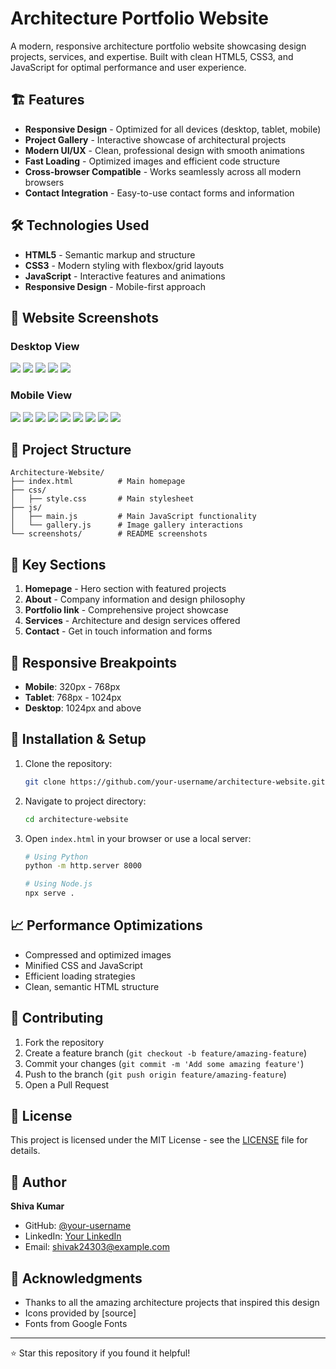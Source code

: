 # Architecture Portfolio Website

A modern, responsive architecture portfolio website showcasing design projects, services, and expertise. Built with clean HTML5, CSS3, and JavaScript for optimal performance and user experience.

## 🏗️ Features

- **Responsive Design** - Optimized for all devices (desktop, tablet, mobile)
- **Project Gallery** - Interactive showcase of architectural projects
- **Modern UI/UX** - Clean, professional design with smooth animations
- **Fast Loading** - Optimized images and efficient code structure
- **Cross-browser Compatible** - Works seamlessly across all modern browsers
- **Contact Integration** - Easy-to-use contact forms and information

## 🛠️ Technologies Used

- **HTML5** - Semantic markup and structure
- **CSS3** - Modern styling with flexbox/grid layouts
- **JavaScript** - Interactive features and animations
- **Responsive Design** - Mobile-first approach

## 📸 Website Screenshots

### Desktop View
![](https://github.com/Shiva-Kumar-872/Architecture-Website/blob/Architecture-Website/Screenshot%202025-08-02%20at%2009.21.48.png?raw=true)
![](https://github.com/Shiva-Kumar-872/Architecture-Website/blob/Architecture-Website/Screenshot%202025-08-02%20at%2009.22.05.png?raw=true)
![](https://github.com/Shiva-Kumar-872/Architecture-Website/blob/Architecture-Website/Screenshot%202025-08-02%20at%2009.22.26.png?raw=true)
![](https://github.com/Shiva-Kumar-872/Architecture-Website/blob/Architecture-Website/Screenshot%202025-08-02%20at%2009.22.43.png?raw=true)
![](https://github.com/Shiva-Kumar-872/Architecture-Website/blob/Architecture-Website/Screenshot%202025-08-02%20at%2009.22.51.png?raw=true)

### Mobile View

![](https://github.com/Shiva-Kumar-872/Architecture-Website/blob/Architecture-Website/Screenshot%202025-08-02%20at%2009.38.52.png?raw=true)
![](https://github.com/Shiva-Kumar-872/Architecture-Website/blob/Architecture-Website/Screenshot%202025-08-02%20at%2009.38.59.png?raw=true)
![](https://github.com/Shiva-Kumar-872/Architecture-Website/blob/Architecture-Website/Screenshot%202025-08-02%20at%2009.39.08.png?raw=true)
![](https://github.com/Shiva-Kumar-872/Architecture-Website/blob/Architecture-Website/Screenshot%202025-08-02%20at%2009.39.14.png?raw=true)
![](https://github.com/Shiva-Kumar-872/Architecture-Website/blob/Architecture-Website/Screenshot%202025-08-02%20at%2009.39.23.png?raw=true)
![](https://github.com/Shiva-Kumar-872/Architecture-Website/blob/Architecture-Website/Screenshot%202025-08-02%20at%2009.39.23.png?raw=true)
![](https://github.com/Shiva-Kumar-872/Architecture-Website/blob/Architecture-Website/Screenshot%202025-08-02%20at%2009.39.34.png?raw=true)
![](https://github.com/Shiva-Kumar-872/Architecture-Website/blob/Architecture-Website/Screenshot%202025-08-02%20at%2009.39.44.png?raw=true)
![](https://github.com/Shiva-Kumar-872/Architecture-Website/blob/Architecture-Website/Screenshot%202025-08-02%20at%2009.39.58.png?raw=true)





## 📁 Project Structure

```
Architecture-Website/
├── index.html          # Main homepage
├── css/
│   ├── style.css       # Main stylesheet
├── js/
│   ├── main.js         # Main JavaScript functionality
│   └── gallery.js      # Image gallery interactions
└── screenshots/        # README screenshots
```

## 🎯 Key Sections

1. **Homepage** - Hero section with featured projects
2. **About** - Company information and design philosophy
3. **Portfolio link** - Comprehensive project showcase
4. **Services** - Architecture and design services offered
5. **Contact** - Get in touch information and forms

## 📱 Responsive Breakpoints

- **Mobile**: 320px - 768px
- **Tablet**: 768px - 1024px
- **Desktop**: 1024px and above

## 🔧 Installation & Setup

1. Clone the repository:
   ```bash
   git clone https://github.com/your-username/architecture-website.git
   ```

2. Navigate to project directory:
   ```bash
   cd architecture-website
   ```

3. Open `index.html` in your browser or use a local server:
   ```bash
   # Using Python
   python -m http.server 8000
   
   # Using Node.js
   npx serve .
   ```

## 📈 Performance Optimizations

- Compressed and optimized images
- Minified CSS and JavaScript
- Efficient loading strategies
- Clean, semantic HTML structure

## 🤝 Contributing

1. Fork the repository
2. Create a feature branch (`git checkout -b feature/amazing-feature`)
3. Commit your changes (`git commit -m 'Add some amazing feature'`)
4. Push to the branch (`git push origin feature/amazing-feature`)
5. Open a Pull Request

## 📄 License

This project is licensed under the MIT License - see the [LICENSE](LICENSE) file for details.

## 👤 Author

**Shiva Kumar**
- GitHub: [@your-username](https://github.com/Shiva-Kumar-872)
- LinkedIn: [Your LinkedIn](https://www.linkedin.com/in/shiva-kumar-7053a429b?lipi=urn%3Ali%3Apage%3Ad_flagship3_profile_view_base_contact_details%3Bi%2FTCQ13aQ9qgsM7enFPL5Q%3D%3D)
- Email: shivak24303@example.com

## 🙏 Acknowledgments

- Thanks to all the amazing architecture projects that inspired this design
- Icons provided by [source]
- Fonts from Google Fonts

---

⭐ Star this repository if you found it helpful!
